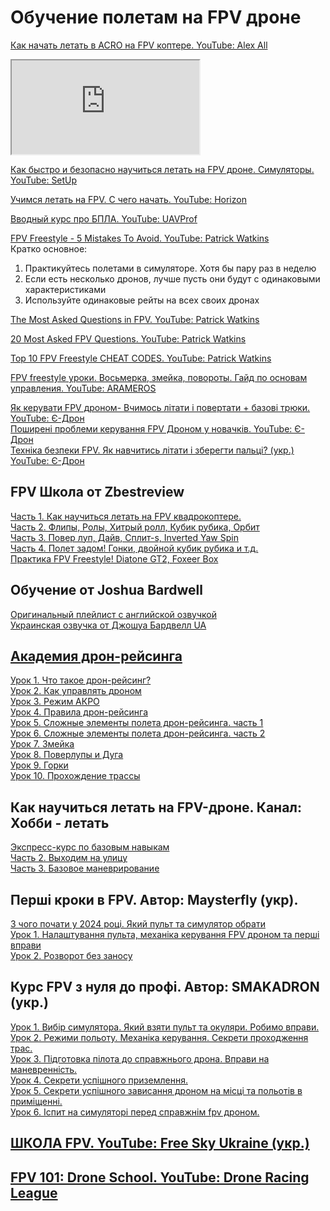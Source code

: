# Обучение полетам на FPV дроне
[Как начать летать в ACRO на FPV коптере. YouTube: Alex All](https://www.youtube.com/watch?v=t9Nb8-qjZ3A)  
<iframe src="https://www.youtube.com/embed/t9Nb8-qjZ3A"></iframe>

[Как быстро и безопасно научиться летать на FPV дроне. Симуляторы. YouTube: SetUp](https://www.youtube.com/watch?v=WUCFuBNKXnM)

[Учимся летать на FPV. С чего начать. YouTube: Horizon](https://www.youtube.com/watch?v=fgZnj6Oskxk)

[Вводный курс про БПЛА. YouTube: UAVProf](https://www.youtube.com/playlist?list=PL6YxO2VuFvNk9bkHpJ4YfjtvJd1rxacu0)

[FPV Freestyle - 5 Mistakes To Avoid. YouTube: Patrick Watkins](https://www.youtube.com/watch?v=GZ-5h-h3zCs)  
Кратко основное:  
1. Практикуйтесь полетами в симуляторе. Хотя бы пару раз в неделю  
2. Если есть несколько дронов, лучше пусть они будут с одинаковыми характеристиками   
3. Используйте одинаковые рейты на всех своих дронах  

[The Most Asked Questions in FPV. YouTube: Patrick Watkins](https://www.youtube.com/watch?v=sP33Q2p1TJw) 
 
[20 Most Asked FPV Questions. YouTube: Patrick Watkins](https://www.youtube.com/watch?v=MZ-oDthZ00w)

[Top 10 FPV Freestyle CHEAT CODES. YouTube: Patrick Watkins](https://www.youtube.com/watch?v=VYh1p7gdzpQ)

[FPV freestyle уроки. Восьмерка, змейка, повороты. Гайд по основам управления. YouTube: ARAMEROS](https://www.youtube.com/watch?v=ghn9AtKqBaM)

[Як керувати FPV дроном- Вчимось літати і повертати + базові трюки. YouTube: Є-Дрон](https://www.youtube.com/watch?v=uB4J984oxuw)  
[Поширені проблеми керування FPV Дроном у новачків. YouTube: Є-Дрон](https://www.youtube.com/watch?v=3ZPLDRFWsD8)  
[Техніка безпеки FPV. Як навчитись літати і зберегти пальці? (укр.) YouTube: Є-Дрон](https://www.youtube.com/watch?v=zq3tc3MRCeQ)  

## FPV Школа от Zbestreview
[Часть 1. Как научиться летать на FPV квадрокоптере.](https://www.youtube.com/watch?v=NXwCDb7t6ds)  
[Часть 2. Флипы, Ролы, Хитрый ролл, Кубик рубика, Орбит](https://www.youtube.com/watch?v=kgTE2nS0oHU)  
[Часть 3. Повер луп, Дайв, Сплит-s, Inverted Yaw Spin](https://www.youtube.com/watch?v=zOsbUyZ0fKk)  
[Часть 4. Полет задом! Гонки, двойной кубик рубика и т.д.](https://www.youtube.com/watch?v=knjYEKkeNkE)  
[Практика FPV Freestyle! Diatone GT2, Foxeer Box](https://www.youtube.com/watch?v=KpC5n8-BzIc)  

## Обучение от Joshua Bardwell
[Оригинальный плейлист с английской озвучкой](https://youtube.com/playlist?list=PLwoDb7WF6c8lCKhQOTy-Vb9LfW0VAIrTP&si=0SZZOEqDsY0uLuiz)  
[Украинская озвучка от Джошуа Бардвелл UA](https://youtube.com/playlist?list=PLxSCIbfP-lXYcqGL1FTc9QYK_ypvFZj5o&si=w7udX6ylbwh4y3tC)

## [Академия дрон-рейсинга](https://www.youtube.com/playlist?list=PLwy7zFO7fCeM6rZilz3DlQ7kHs7HjhpYg)
[Урок 1. Что такое дрон-рейсинг?](https://www.youtube.com/watch?v=ZZotXvbVEkI)  
[Урок 2. Как управлять дроном](https://www.youtube.com/watch?v=J9-iUJeVgc0)  
[Урок 3. Режим АКРО](https://www.youtube.com/watch?v=wBQGjRsFNDA)  
[Урок 4. Правила дрон-рейсинга](https://www.youtube.com/watch?v=uP0FO4glupw)  
[Урок 5. Сложные элементы полета дрон-рейсинга. часть 1](https://www.youtube.com/watch?v=6npkeGOjU90)  
[Урок 6. Сложные элементы полета дрон-рейсинга. часть 2](https://www.youtube.com/watch?v=bXA47CrijUo)  
[Урок 7. Змейка ](https://www.youtube.com/watch?v=bhmPO4KQWi0)  
[Урок 8. Поверлупы и Дуга](https://www.youtube.com/watch?v=k5TY3HmTGdU)  
[Урок 9. Горки](https://www.youtube.com/watch?v=z5Q_y62twDo)  
[Урок 10. Прохождение трассы](https://www.youtube.com/watch?v=TnQ_tN4qw-I)  

## Как научиться летать на FPV-дроне. Канал: Хобби - летать
[Экспресс-курс по базовым навыкам](https://www.youtube.com/watch?v=mbzEx1ZvekQ)  
[Часть 2. Выходим на улицу](https://www.youtube.com/watch?v=oP8yQF9qAyQ)  
[Часть 3. Базовое маневрирование](https://www.youtube.com/watch?v=KgFqu6Ezwrs)  

## Перші кроки в FPV. Автор: Maysterfly (укр).
[З чого почати у 2024 році. Який пульт та симулятор обрати](https://www.youtube.com/watch?v=4-Rw2KCSVqE)  
[Урок 1. Налаштування пульта, механіка керування FPV дроном та перші вправи](https://www.youtube.com/watch?v=5BHYsPPAvHQ)  
[Урок 2. Розворот без заносу](https://www.youtube.com/watch?v=E1AF35FtmjY)  

## Курс FPV з нуля до профі. Автор: SMAKADRON (укр.)
[Урок 1. Вибір симулятора. Який взяти пульт та окуляри. Робимо вправи.](https://www.youtube.com/watch?v=WXBQdcXHY8g)  
[Урок 2. Режими польоту. Механіка керування. Секрети проходження трас.](https://www.youtube.com/watch?v=sw8pRztbcu4)  
[Урок 3. Підготовка пілота до справжнього дрона. Вправи на маневренність.](https://www.youtube.com/watch?v=ghb3AcI2WfM)  
[Урок 4. Секрети успішного приземлення.](https://www.youtube.com/watch?v=fvMaHOev6zQ)  
[Урок 5. Секрети успішного зависання дроном на місці та польотів в приміщенні.](https://www.youtube.com/watch?v=7-YgtMsbIL0)  
[Урок 6. Іспит на симуляторі перед справжнім fpv дроном.](https://www.youtube.com/watch?v=_pGjSxhaIS4)  

## [ШКОЛА FPV. YouTube: Free Sky Ukraine (укр.)](https://www.youtube.com/watch?v=Fl40JKRf43w&list=PLOjSjoU1lXsRRHmxJxVd-2SvF0Ym_eyoY&index=1)


## [FPV 101: Drone School. YouTube: Drone Racing League](https://www.youtube.com/watch?v=NkyrESchTpA&list=PLj8kmZ6kpXqhaqvZMsj2_ibIkjMfACu7d)